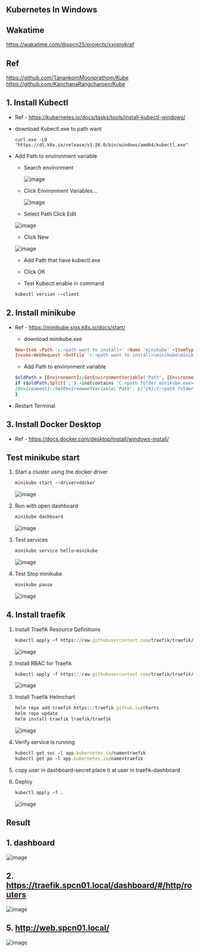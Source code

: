 
## Kubernetes In Windows

## Wakatime
https://wakatime.com/@spcn25/projects/xxjqnvkraf

## Ref
https://github.com/TanankornMoonprathom/Kube
https://github.com/KanchanaRangcharoen/Kube

## 1. Install Kubectl
   - Ref 
    - https://kubernetes.io/docs/tasks/tools/install-kubectl-windows/

   - download Kubectl.exe to path want

      ```
      curl.exe -LO "https://dl.k8s.io/release/v1.26.0/bin/windows/amd64/kubectl.exe"
      ``` 
   - Add Path to environment variable
      - Search environment
  
        ![image](https://user-images.githubusercontent.com/119097663/224904080-a7de4fcd-c43d-4760-b483-0734aaeca796.png)


      - Click Environment Variables...

        ![image](https://user-images.githubusercontent.com/119097663/224904504-ac4bb0b8-4a35-4ddd-87c0-d0f665c86d04.png)

       - Select Path Click Edit

        ![image](https://user-images.githubusercontent.com/119097663/224904590-64c1e452-efae-41f9-861e-409f9e9b9e78.png)

       - Click New
        
        ![image](https://user-images.githubusercontent.com/119097663/224904653-d6231336-cf6a-4280-bdba-2e72043c5a5c.png)

      - Add Path that have kubectl.exe
      - Click OK
  
      - Test Kubectl enable in command
      ```ruby
      kubectl version --client
      ```

## 2. Install minikube
   - Ref
    - https://minikube.sigs.k8s.io/docs/start/

      - download minikube.exe

      ```ruby
      New-Item -Path 'c:<path want to install>' -Name 'minikube' -ItemType Directory -Force #create folder minikube
      Invoke-WebRequest -OutFile 'c:<path want to install>\minikube\minikube.exe' -Uri 'https://github.com/kubernetes/minikube/releases/latest/download/minikube-windows-amd64.exe' -UseBasicParsing #download install to path
      ```

      - Add Path to environment variable
      ```ruby
      $oldPath = [Environment]::GetEnvironmentVariable('Path', [EnvironmentVariableTarget]::Machine)
      if ($oldPath.Split(';') -inotcontains 'C:<path folder minikube.exe>'){ `
      [Environment]::SetEnvironmentVariable('Path', $('{0};C:<path folder minikube.exe>' -f $oldPath), [EnvironmentVariableTarget]::Machine) `
      }
      ```
   - Restart Terminal

## 3. Install Docker Desktop
   - Ref
    - https://docs.docker.com/desktop/install/windows-install/

## Test minikube start
1. Start a cluster using the docker driver
   ```ruby
   minikube start --driver=docker
   ```
   ![image](https://user-images.githubusercontent.com/98762543/226186945-0f334abf-5bab-4c3b-bd93-3395953835b8.png)

2. Run with open dashboard
   ```ruby
   minikube dashboard
   ```
   ![image](https://user-images.githubusercontent.com/98762543/226186966-06e51b81-db0f-4e26-82af-d2f4f30137d9.png)

3. Test services
   ```ruby
   minikube service hello-minikube
   ```
   ![image](https://user-images.githubusercontent.com/119097663/224907641-f32599e8-afd0-4a9e-8bf5-f8a59c476752.png)

4. Test Stop minikube
   ```ruby
   minikube pause
   ```
   ![image](https://user-images.githubusercontent.com/119097663/224907200-c1758b1c-03a8-40b2-9d5d-258644100325.png)

## 4. Install traefik
1. Install Traefik Resource Definitions
   ```ruby
   kubectl apply -f https://raw.githubusercontent.com/traefik/traefik/v2.9/docs/content/reference/dynamic-configuration/kubernetes-crd-definition-v1.yml
   ```
    ![image](https://user-images.githubusercontent.com/98762543/226187109-13febdfc-8359-4952-ad10-652f7b8addde.png)

2. Install RBAC for Traefik
   ```ruby
   kubectl apply -f https://raw.githubusercontent.com/traefik/traefik/v2.9/docs/content/reference/dynamic-configuration/kubernetes-crd-rbac.yml
   ```
    ![image](https://user-images.githubusercontent.com/98762543/226187151-438a9b42-3e2f-447d-b4f5-c097b594fbea.png) 

3. Install Traefik Helmchart
   ```ruby
   helm repo add traefik https://traefik.github.io/charts 
   helm repo update 
   helm install traefik traefik/traefik 
   ```
   ![image](https://user-images.githubusercontent.com/98762543/226187245-b86a9148-ca99-4e3e-a88f-f4d948869797.png)

4. Verify service is running
   ```ruby
   kubectl get svc -l app.kubernetes.io/name=traefik
   kubectl get po -l app.kubernetes.io/name=traefik
   ```
   

5. copy user in dashboard-secret place it at user in traefik-dashboard


6. Deploy
   ```ruby
   kubectl apply -f . 
   ```
   ![image](https://user-images.githubusercontent.com/98762543/226187372-a22e3b51-0719-4c10-b87d-029e2b4a95d9.png)

## Result

## 1. dashboard

![image](https://user-images.githubusercontent.com/98762543/226186945-0f334abf-5bab-4c3b-bd93-3395953835b8.png)

## 2. https://traefik.spcn01.local/dashboard/#/http/routers

![image](https://user-images.githubusercontent.com/119097663/226111614-134d01a9-e803-4659-8d65-8929cb80d2a2.png)

## 5. http://web.spcn01.local/

![image](https://user-images.githubusercontent.com/119097663/226111754-5f76adc7-2ad2-4eab-bcad-f3f2e19de680.png)
